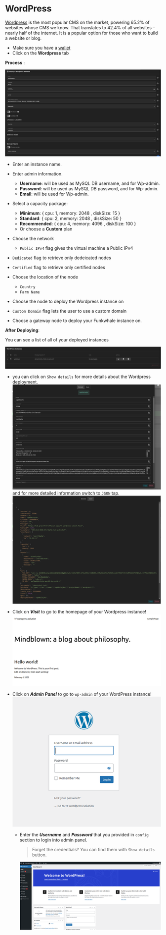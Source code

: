 # WordPress

[Wordpress](https://wordpress.org/) is the most popular CMS on the market, powering 65.2% of websites whose CMS we know. That translates to 42.4% of all websites – nearly half of the internet. It is a popular option for those who want to build a website or blog.

- Make sure you have a [wallet](./wallet_connector.md)
- Click on the **Wordpress** tab

**Process** :

![Config](../img/wp1.png)

- Enter an instance name.
- Enter admin information.
  - **Username**: will be used as MySQL DB username, and for Wp-admin.
  - **Password**: will be used as MySQL DB password, and for Wp-admin.
  - **Email**: will be used for Wp-admin.
- Select a capacity package:
  - **Minimum**: { cpu: 1, memory: 2048 , diskSize: 15 }
  - **Standard**: { cpu: 2, memory: 2048 , diskSize: 50 }
  - **Recommended**: { cpu: 4, memory: 4096 , diskSize: 100 }
  - Or choose a **Custom** plan

- Choose the network
   - `Public IPv4` flag gives the virtual machine a Public IPv4

- `Dedicated` flag to retrieve only dedeicated nodes 
- `Certified` flag to retrieve only certified nodes 
- Choose the location of the node
   - `Country`
   - `Farm Name`
- Choose the node to deploy the Wordpress instance on 
- `Custom Domain` flag lets the user to use a custom domain
- Choose a gateway node to deploy your Funkwhale instance on.


**After Deploying**:

You can see a list of all of your deployed instances

![ ](../img/wp2.png)

- you can click on `Show details` for more details about the Wordpress deployment.
    ![ ](../img/wp3.png)
    and for more detailed information switch to `JSON` tap.
    ![ ](../img/wp4.png)

- Click on ***Visit*** to go to the homepage of your Wordpress instance!
    ![ ](../img/wp5.png)
- Click on ***Admin Panel*** to go to `wp-admin` of your WordPress instance!
![ ](../img/wp6.png)

  - Enter the ***Username*** and ***Password*** that you provided in `config` section to login into admin panel.
    > Forget the credentials? You can find them with `Show details` button.

    ![ ](../img/wp7.png)
